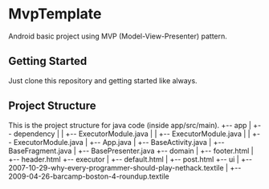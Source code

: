 # MvpTemplate
Android basic project using MVP (Model-View-Presenter) pattern.

## Getting Started
Just clone this repository and getting started like always.

## Project Structure
This is the project structure for java code (inside app/src/main).
+-- app
|   +-- dependency
|   |   +-- ExecutorModule.java
|   |   +-- ExecutorModule.java
|   |   +-- ExecutorModule.java
|   +-- App.java
|   +-- BaseActivity.java
|   +-- BaseFragment.java
|   +-- BasePresenter.java
+-- domain
|   +-- footer.html
|   +-- header.html
+-- executor
|   +-- default.html
|   +-- post.html
+-- ui
|   +-- 2007-10-29-why-every-programmer-should-play-nethack.textile
|   +-- 2009-04-26-barcamp-boston-4-roundup.textile
